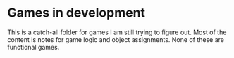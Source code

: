 # Games in development

This is a catch-all folder for games I am still trying to figure out. Most of the content is notes for game logic and object assignments. None of these are functional games.
